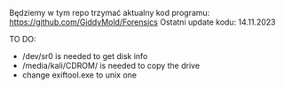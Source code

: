 Będziemy w tym repo trzymać aktualny kod programu: https://github.com/GiddyMold/Forensics
Ostatni update kodu: 14.11.2023

TO DO:
- /dev/sr0 is needed to get disk info
- /media/kali/CDROM/ is needed to copy the drive
- change exiftool.exe to unix one